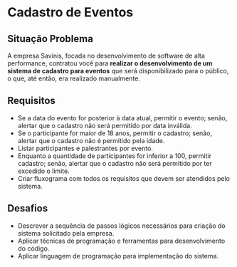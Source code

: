 # Cadastro de Eventos

## Situação Problema

A empresa Savinis, focada no desenvolvimento de software de alta performance, contratou você para **realizar o desenvolvimento de um sistema de cadastro para eventos** que será disponibilizado para o público, o que, até então, era realizado manualmente.

## Requisitos

- Se a data do evento for posterior à data atual, permitir o evento; senão, alertar que o cadastro não será permitido por data inválida.
- Se o participante for maior de 18 anos, permitir o cadastro; senão, alertar que o cadastro não é permitido pela idade.
- Listar participantes e palestrantes por evento.
- Enquanto a quantidade de participantes for inferior a 100, permitir cadastro; senão, alertar que o cadastro não será permitido por ter excedido o limite.
- Criar fluxograma com todos os requisitos que devem ser atendidos pelo sistema.

## Desafios

- Descrever a sequência de passos lógicos necessários para criação do sistema solicitado pela empresa.
- Aplicar técnicas de programação e ferramentas para desenvolvimento do código.
- Aplicar linguagem de programação para implementação do sistema.

